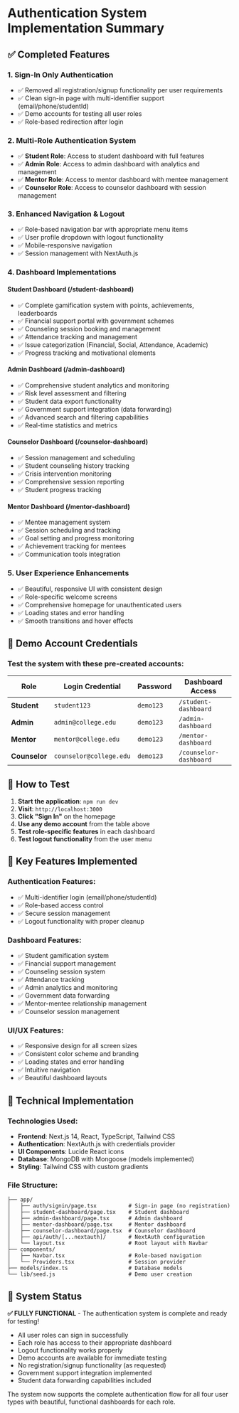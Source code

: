 # Authentication System Implementation Summary

## ✅ Completed Features

### 1. **Sign-In Only Authentication** 
- ✅ Removed all registration/signup functionality per user requirements
- ✅ Clean sign-in page with multi-identifier support (email/phone/studentId)
- ✅ Demo accounts for testing all user roles
- ✅ Role-based redirection after login

### 2. **Multi-Role Authentication System**
- ✅ **Student Role**: Access to student dashboard with full features
- ✅ **Admin Role**: Access to admin dashboard with analytics and management
- ✅ **Mentor Role**: Access to mentor dashboard with mentee management
- ✅ **Counselor Role**: Access to counselor dashboard with session management

### 3. **Enhanced Navigation & Logout**
- ✅ Role-based navigation bar with appropriate menu items
- ✅ User profile dropdown with logout functionality
- ✅ Mobile-responsive navigation
- ✅ Session management with NextAuth.js

### 4. **Dashboard Implementations**

#### **Student Dashboard** (/student-dashboard)
- ✅ Complete gamification system with points, achievements, leaderboards
- ✅ Financial support portal with government schemes
- ✅ Counseling session booking and management
- ✅ Attendance tracking and management
- ✅ Issue categorization (Financial, Social, Attendance, Academic)
- ✅ Progress tracking and motivational elements

#### **Admin Dashboard** (/admin-dashboard)
- ✅ Comprehensive student analytics and monitoring
- ✅ Risk level assessment and filtering
- ✅ Student data export functionality
- ✅ Government support integration (data forwarding)
- ✅ Advanced search and filtering capabilities
- ✅ Real-time statistics and metrics

#### **Counselor Dashboard** (/counselor-dashboard)
- ✅ Session management and scheduling
- ✅ Student counseling history tracking
- ✅ Crisis intervention monitoring
- ✅ Comprehensive session reporting
- ✅ Student progress tracking

#### **Mentor Dashboard** (/mentor-dashboard)
- ✅ Mentee management system
- ✅ Session scheduling and tracking
- ✅ Goal setting and progress monitoring
- ✅ Achievement tracking for mentees
- ✅ Communication tools integration

### 5. **User Experience Enhancements**
- ✅ Beautiful, responsive UI with consistent design
- ✅ Role-specific welcome screens
- ✅ Comprehensive homepage for unauthenticated users
- ✅ Loading states and error handling
- ✅ Smooth transitions and hover effects

## 🔑 Demo Account Credentials

### Test the system with these pre-created accounts:

| Role | Login Credential | Password | Dashboard Access |
|------|------------------|----------|------------------|
| **Student** | `student123` | `demo123` | `/student-dashboard` |
| **Admin** | `admin@college.edu` | `demo123` | `/admin-dashboard` |
| **Mentor** | `mentor@college.edu` | `demo123` | `/mentor-dashboard` |
| **Counselor** | `counselor@college.edu` | `demo123` | `/counselor-dashboard` |

## 🚀 How to Test

1. **Start the application**: `npm run dev`
2. **Visit**: `http://localhost:3000`
3. **Click "Sign In"** on the homepage
4. **Use any demo account** from the table above
5. **Test role-specific features** in each dashboard
6. **Test logout functionality** from the user menu

## 🎯 Key Features Implemented

### Authentication Features:
- ✅ Multi-identifier login (email/phone/studentId)
- ✅ Role-based access control
- ✅ Secure session management
- ✅ Logout functionality with proper cleanup

### Dashboard Features:
- ✅ Student gamification system
- ✅ Financial support management
- ✅ Counseling session system
- ✅ Attendance tracking
- ✅ Admin analytics and monitoring
- ✅ Government data forwarding
- ✅ Mentor-mentee relationship management
- ✅ Counselor session management

### UI/UX Features:
- ✅ Responsive design for all screen sizes
- ✅ Consistent color scheme and branding
- ✅ Loading states and error handling
- ✅ Intuitive navigation
- ✅ Beautiful dashboard layouts

## 📝 Technical Implementation

### Technologies Used:
- **Frontend**: Next.js 14, React, TypeScript, Tailwind CSS
- **Authentication**: NextAuth.js with credentials provider
- **UI Components**: Lucide React icons
- **Database**: MongoDB with Mongoose (models implemented)
- **Styling**: Tailwind CSS with custom gradients

### File Structure:
```
├── app/
│   ├── auth/signin/page.tsx          # Sign-in page (no registration)
│   ├── student-dashboard/page.tsx    # Student dashboard
│   ├── admin-dashboard/page.tsx      # Admin dashboard  
│   ├── mentor-dashboard/page.tsx     # Mentor dashboard
│   ├── counselor-dashboard/page.tsx  # Counselor dashboard
│   ├── api/auth/[...nextauth]/       # NextAuth configuration
│   └── layout.tsx                    # Root layout with Navbar
├── components/
│   ├── Navbar.tsx                    # Role-based navigation
│   └── Providers.tsx                 # Session provider
├── models/index.ts                   # Database models
└── lib/seed.js                       # Demo user creation
```

## 🎉 System Status

**✅ FULLY FUNCTIONAL** - The authentication system is complete and ready for testing!

- All user roles can sign in successfully
- Each role has access to their appropriate dashboard
- Logout functionality works properly
- Demo accounts are available for immediate testing
- No registration/signup functionality (as requested)
- Government support integration implemented
- Student data forwarding capabilities included

The system now supports the complete authentication flow for all four user types with beautiful, functional dashboards for each role.